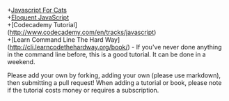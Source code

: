 +[Javascript For Cats](http://jsforcats.com/)  
+[Eloquent JavaScript](http://eloquentjavascript.net/)  
+[Codecademy Tutorial] (http://www.codecademy.com/en/tracks/javascript)  
+[Learn Command Line The Hard Way] (http://cli.learncodethehardway.org/book/) - If you've never done anything in the command line before, this is a good tutorial. It can be done in a weekend.  

Please add your own by forking, adding your own (please use markdown), then submitting a pull request! When adding a tutorial or book, please note if the tutorial costs money or requires a subscription. 
